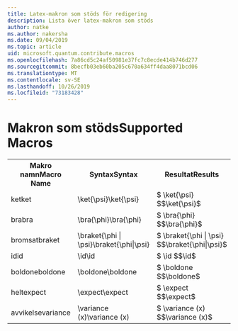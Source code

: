 ```yaml
---
title: Latex-makron som stöds för redigering
description: Lista över latex-makron som stöds
author: natke
ms.author: nakersha
ms.date: 09/04/2019
ms.topic: article
uid: microsoft.quantum.contribute.macros
ms.openlocfilehash: 7a86cd5c24af50981e37fc7c8ecde414b746d277
ms.sourcegitcommit: 8becfb03eb60ba205c670a634ff4daa8071bcd06
ms.translationtype: MT
ms.contentlocale: sv-SE
ms.lasthandoff: 10/26/2019
ms.locfileid: "73183428"
---
```

# <a name="supported-macros"></a><span data-ttu-id="e53f1-103">Makron som stöds</span><span class="sxs-lookup"><span data-stu-id="e53f1-103">Supported Macros</span></span>

<table>
<tr><th><span data-ttu-id="e53f1-104">Makro namn</span><span class="sxs-lookup"><span data-stu-id="e53f1-104">Macro Name</span></span></th><th><span data-ttu-id="e53f1-105">Syntax</span><span class="sxs-lookup"><span data-stu-id="e53f1-105">Syntax</span></span></th><th><span data-ttu-id="e53f1-106">Resultat</span><span class="sxs-lookup"><span data-stu-id="e53f1-106">Results</span></span></th></tr>
<tr><td><span data-ttu-id="e53f1-107">ket</span><span class="sxs-lookup"><span data-stu-id="e53f1-107">ket</span></span></td><td><span data-ttu-id="e53f1-108">\ket{\psi}</span><span class="sxs-lookup"><span data-stu-id="e53f1-108">\ket{\psi}</span></span></td><td><span data-ttu-id="e53f1-109">$ \ket{\psi} $</span><span class="sxs-lookup"><span data-stu-id="e53f1-109">$\ket{\psi}$</span></span></td></tr>
<tr><td><span data-ttu-id="e53f1-110">bra</span><span class="sxs-lookup"><span data-stu-id="e53f1-110">bra</span></span></td><td><span data-ttu-id="e53f1-111">\bra{\phi}</span><span class="sxs-lookup"><span data-stu-id="e53f1-111">\bra{\phi}</span></span></td><td><span data-ttu-id="e53f1-112">$ \bra{\phi} $</span><span class="sxs-lookup"><span data-stu-id="e53f1-112">$\bra{\phi}$</span></span></td></tr>
<tr><td><span data-ttu-id="e53f1-113">bromsat</span><span class="sxs-lookup"><span data-stu-id="e53f1-113">braket</span></span></td><td><span data-ttu-id="e53f1-114">\braket{\phi | \psi}</span><span class="sxs-lookup"><span data-stu-id="e53f1-114">\braket{\phi|\psi}</span></span></td><td><span data-ttu-id="e53f1-115">$ \braket{\phi | \psi} $</span><span class="sxs-lookup"><span data-stu-id="e53f1-115">$\braket{\phi|\psi}$</span></span></td></tr>
<tr><td><span data-ttu-id="e53f1-116">id</span><span class="sxs-lookup"><span data-stu-id="e53f1-116">id</span></span></td><td><span data-ttu-id="e53f1-117">\id</span><span class="sxs-lookup"><span data-stu-id="e53f1-117">\id</span></span></td><td><span data-ttu-id="e53f1-118">$ \id $</span><span class="sxs-lookup"><span data-stu-id="e53f1-118">$\id$</span></span></td></tr>
<tr><td><span data-ttu-id="e53f1-119">boldone</span><span class="sxs-lookup"><span data-stu-id="e53f1-119">boldone</span></span></td><td><span data-ttu-id="e53f1-120">\boldone</span><span class="sxs-lookup"><span data-stu-id="e53f1-120">\boldone</span></span></td><td><span data-ttu-id="e53f1-121">$ \boldone $</span><span class="sxs-lookup"><span data-stu-id="e53f1-121">$\boldone$</span></span></td></tr>
<tr><td><span data-ttu-id="e53f1-122">helt</span><span class="sxs-lookup"><span data-stu-id="e53f1-122">expect</span></span></td><td><span data-ttu-id="e53f1-123">\expect</span><span class="sxs-lookup"><span data-stu-id="e53f1-123">\expect</span></span></td><td><span data-ttu-id="e53f1-124">$ \expect $</span><span class="sxs-lookup"><span data-stu-id="e53f1-124">$\expect$</span></span></td></tr>
<tr><td><span data-ttu-id="e53f1-125">avvikelse</span><span class="sxs-lookup"><span data-stu-id="e53f1-125">variance</span></span></td><td><span data-ttu-id="e53f1-126">\variance (x)</span><span class="sxs-lookup"><span data-stu-id="e53f1-126">\variance (x)</span></span></td><td><span data-ttu-id="e53f1-127">$ \variance (x) $</span><span class="sxs-lookup"><span data-stu-id="e53f1-127">$\variance (x)$</span></span></td></tr>
</table>
